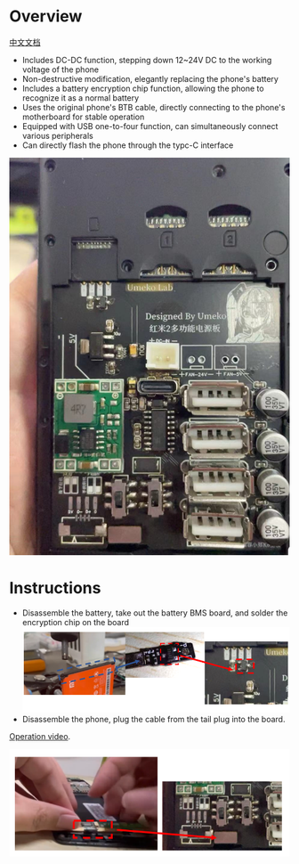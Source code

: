 # Overview
[中文文档](./README_CN.md)
- Includes DC-DC function, stepping down 12~24V DC to the working voltage of the phone
- Non-destructive modification, elegantly replacing the phone's battery
- Includes a battery encryption chip function, allowing the phone to recognize it as a normal battery
- Uses the original phone's BTB cable, directly connecting to the phone's motherboard for stable operation
- Equipped with USB one-to-four function, can simultaneously connect various peripherals
- Can directly flash the phone through the typc-C interface

![wt88047](./PCB_wt88047.jpg)

# Instructions

- Disassemble the battery, take out the battery BMS board, and solder the encryption chip on the board
![BAT](./bat.png)
- Disassemble the phone, plug the cable from the tail plug into the board.

[Operation video](https://www.bilibili.com/video/BV1nw411175i/).

![btb](./btb.png)
